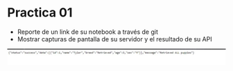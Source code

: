 # Practica 01
* Reporte de un link de su notebook a través de git
* Mostrar capturas de pantalla de su servidor y el resultado de su API

![api](https://github.com/jeremias95ar/adbd/blob/master/api.JPG)


